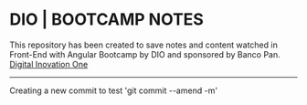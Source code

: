 # DIO | BOOTCAMP NOTES

This repository has been created to save notes and content watched in Front-End with Angular Bootcamp by DIO and sponsored by Banco Pan.
[Digital Inovation One](https://web.dio.me/home)

---

Creating a new commit to test 'git commit --amend -m'